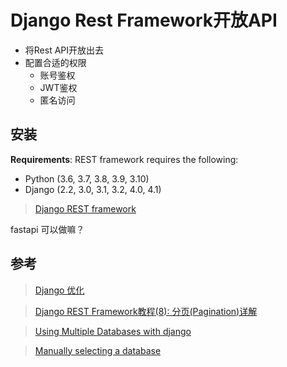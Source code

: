 # Django Rest Framework开放API
-   将Rest API开放出去
-   配置合适的权限
    -   账号鉴权
    -   JWT鉴权
    -   匿名访问

## 安装

**Requirements**:
REST framework requires the following:

-   Python (3.6, 3.7, 3.8, 3.9, 3.10)
-   Django (2.2, 3.0, 3.1, 3.2, 4.0, 4.1)
>[Django REST framework](https://www.django-rest-framework.org/)


fastapi 可以做嘛？

## 参考
>[Django 优化](https://www.zhihu.com/question/267436730)

>[Django REST Framework教程(8): 分页(Pagination)详解](https://blog.csdn.net/weixin_42134789/article/details/109975003)

>[Using Multiple Databases with django](https://stackoverflow.com/questions/57676143/using-multiple-databases-with-django)

>[Manually selecting a database](https://docs.djangoproject.com/en/3.0/topics/db/multi-db/#automatic-database-routing)